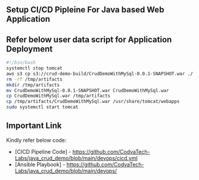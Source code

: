 ## Setup CI/CD Pipleine For Java based Web Application 

## Refer below user data script for Application Deployment 

```sh
#!/bin/bash
systemctl stop tomcat
aws s3 cp s3://crud-demo-build/CrudDemoWithMySql-0.0.1-SNAPSHOT.war ./
rm -rf /tmp/artifacts
mkdir /tmp/artifacts
mv CrudDemoWithMySql-0.0.1-SNAPSHOT.war CrudDemoWithMySql.war
cp CrudDemoWithMySql.war /tmp/artifacts
cp /tmp/artifacts/CrudDemoWithMySql.war /usr/share/tomcat/webapps
sudo systemctl start tomcat
```

## Important Link 
Kindly refer below code:

- [CICD Pipeline Code] - https://github.com/CodvaTech-Labs/java_crud_demo/blob/main/devops/cicd.yml
- [Ansible Playbook] - https://github.com/CodvaTech-Labs/java_crud_demo/blob/main/devops/

